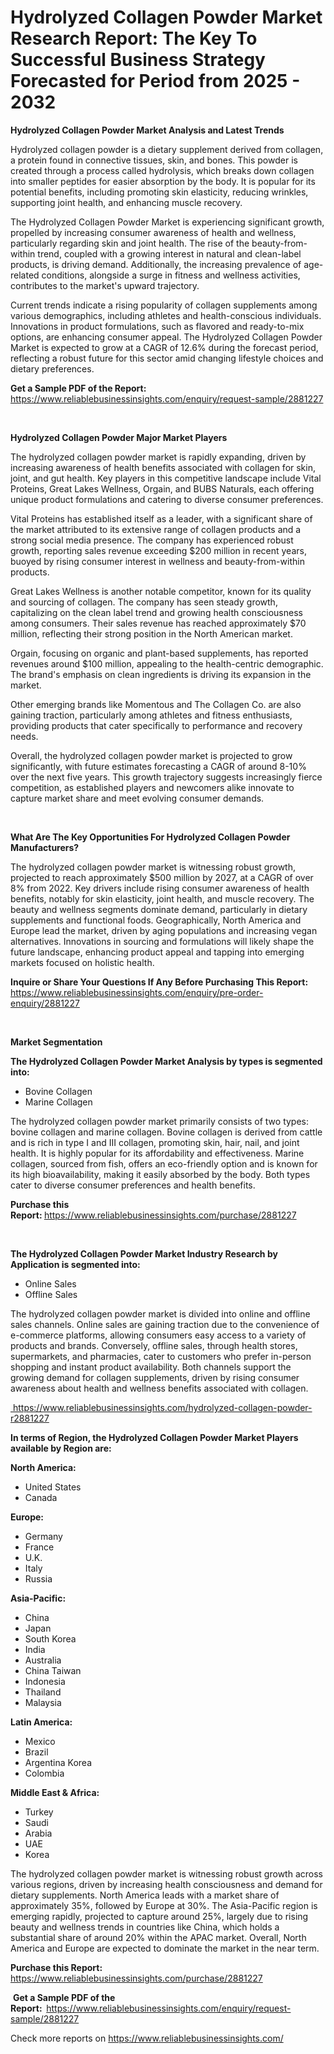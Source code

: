 <p><h1>Hydrolyzed Collagen Powder Market Research Report: The Key To Successful Business Strategy Forecasted for Period from 2025 - 2032</h1></p><p><strong>Hydrolyzed Collagen Powder Market Analysis and Latest Trends</strong></p>
<p><p>Hydrolyzed collagen powder is a dietary supplement derived from collagen, a protein found in connective tissues, skin, and bones. This powder is created through a process called hydrolysis, which breaks down collagen into smaller peptides for easier absorption by the body. It is popular for its potential benefits, including promoting skin elasticity, reducing wrinkles, supporting joint health, and enhancing muscle recovery.</p><p>The Hydrolyzed Collagen Powder Market is experiencing significant growth, propelled by increasing consumer awareness of health and wellness, particularly regarding skin and joint health. The rise of the beauty-from-within trend, coupled with a growing interest in natural and clean-label products, is driving demand. Additionally, the increasing prevalence of age-related conditions, alongside a surge in fitness and wellness activities, contributes to the market's upward trajectory.</p><p>Current trends indicate a rising popularity of collagen supplements among various demographics, including athletes and health-conscious individuals. Innovations in product formulations, such as flavored and ready-to-mix options, are enhancing consumer appeal. The Hydrolyzed Collagen Powder Market is expected to grow at a CAGR of 12.6% during the forecast period, reflecting a robust future for this sector amid changing lifestyle choices and dietary preferences.</p></p>
<p><strong>Get a Sample PDF of the Report:&nbsp;</strong> <a href="https://www.reliablebusinessinsights.com/enquiry/request-sample/2881227?utm_campaign=2734&utm_medium=2&utm_source=Github&utm_content=ia&utm_term=12032025&utm_id=hydrolyzed-collagen-powder">https://www.reliablebusinessinsights.com/enquiry/request-sample/2881227</a></p>
<p>&nbsp;</p>
<p><strong>Hydrolyzed Collagen Powder Major Market Players</strong></p>
<p><p>The hydrolyzed collagen powder market is rapidly expanding, driven by increasing awareness of health benefits associated with collagen for skin, joint, and gut health. Key players in this competitive landscape include Vital Proteins, Great Lakes Wellness, Orgain, and BUBS Naturals, each offering unique product formulations and catering to diverse consumer preferences.</p><p>Vital Proteins has established itself as a leader, with a significant share of the market attributed to its extensive range of collagen products and a strong social media presence. The company has experienced robust growth, reporting sales revenue exceeding $200 million in recent years, buoyed by rising consumer interest in wellness and beauty-from-within products.</p><p>Great Lakes Wellness is another notable competitor, known for its quality and sourcing of collagen. The company has seen steady growth, capitalizing on the clean label trend and growing health consciousness among consumers. Their sales revenue has reached approximately $70 million, reflecting their strong position in the North American market.</p><p>Orgain, focusing on organic and plant-based supplements, has reported revenues around $100 million, appealing to the health-centric demographic. The brand's emphasis on clean ingredients is driving its expansion in the market.</p><p>Other emerging brands like Momentous and The Collagen Co. are also gaining traction, particularly among athletes and fitness enthusiasts, providing products that cater specifically to performance and recovery needs.</p><p>Overall, the hydrolyzed collagen powder market is projected to grow significantly, with future estimates forecasting a CAGR of around 8-10% over the next five years. This growth trajectory suggests increasingly fierce competition, as established players and newcomers alike innovate to capture market share and meet evolving consumer demands.</p></p>
<p>&nbsp;</p>
<p><strong>What Are The Key Opportunities For Hydrolyzed Collagen Powder Manufacturers?</strong></p>
<p><p>The hydrolyzed collagen powder market is witnessing robust growth, projected to reach approximately $500 million by 2027, at a CAGR of over 8% from 2022. Key drivers include rising consumer awareness of health benefits, notably for skin elasticity, joint health, and muscle recovery. The beauty and wellness segments dominate demand, particularly in dietary supplements and functional foods. Geographically, North America and Europe lead the market, driven by aging populations and increasing vegan alternatives. Innovations in sourcing and formulations will likely shape the future landscape, enhancing product appeal and tapping into emerging markets focused on holistic health.</p></p>
<p><strong>Inquire or Share Your Questions If Any Before Purchasing This Report:</strong> <a href="https://www.reliablebusinessinsights.com/enquiry/pre-order-enquiry/2881227?utm_campaign=2734&utm_medium=2&utm_source=Github&utm_content=ia&utm_term=12032025&utm_id=hydrolyzed-collagen-powder">https://www.reliablebusinessinsights.com/enquiry/pre-order-enquiry/2881227</a></p>
<p>&nbsp;</p>
<p><strong>Market Segmentation</strong></p>
<p><strong>The Hydrolyzed Collagen Powder Market Analysis by types is segmented into:</strong></p>
<p><ul><li>Bovine Collagen</li><li>Marine Collagen</li></ul></p>
<p><p>The hydrolyzed collagen powder market primarily consists of two types: bovine collagen and marine collagen. Bovine collagen is derived from cattle and is rich in type I and III collagen, promoting skin, hair, nail, and joint health. It is highly popular for its affordability and effectiveness. Marine collagen, sourced from fish, offers an eco-friendly option and is known for its high bioavailability, making it easily absorbed by the body. Both types cater to diverse consumer preferences and health benefits.</p></p>
<p><strong>Purchase this Report:&nbsp;</strong><a href="https://www.reliablebusinessinsights.com/purchase/2881227?utm_campaign=2734&utm_medium=2&utm_source=Github&utm_content=ia&utm_term=12032025&utm_id=hydrolyzed-collagen-powder">https://www.reliablebusinessinsights.com/purchase/2881227</a></p>
<p>&nbsp;</p>
<p><strong>The Hydrolyzed Collagen Powder Market Industry Research by Application is segmented into:</strong></p>
<p><ul><li>Online Sales</li><li>Offline Sales</li></ul></p>
<p><p>The hydrolyzed collagen powder market is divided into online and offline sales channels. Online sales are gaining traction due to the convenience of e-commerce platforms, allowing consumers easy access to a variety of products and brands. Conversely, offline sales, through health stores, supermarkets, and pharmacies, cater to customers who prefer in-person shopping and instant product availability. Both channels support the growing demand for collagen supplements, driven by rising consumer awareness about health and wellness benefits associated with collagen.</p></p>
<p><a href="https://www.reliablebusinessinsights.com/hydrolyzed-collagen-powder-r2881227?utm_campaign=2734&utm_medium=2&utm_source=Github&utm_content=ia&utm_term=12032025&utm_id=hydrolyzed-collagen-powder">&nbsp;https://www.reliablebusinessinsights.com/hydrolyzed-collagen-powder-r2881227</a></p>
<p><strong>In terms of Region, the Hydrolyzed Collagen Powder Market Players available by Region are:</strong></p>
<p>
    <p> <strong> North America: </strong>
        <ul>
            <li>United States</li>
            <li>Canada</li>
        </ul>
        </p> 
    <p> <strong> Europe: </strong>
        <ul>
            <li>Germany</li>
            <li>France</li>
            <li>U.K.</li>
            <li>Italy</li>
            <li>Russia</li>
        </ul>
        </p> 
    <p> <strong> Asia-Pacific: </strong>
        <ul>
            <li>China</li>
            <li>Japan</li>
            <li>South Korea</li>
            <li>India</li>
            <li>Australia</li>
            <li>China Taiwan</li>
            <li>Indonesia</li>
            <li>Thailand</li>
            <li>Malaysia</li>
        </ul>
        </p> 
    <p> <strong> Latin America: </strong>
        <ul>
            <li>Mexico</li>
            <li>Brazil</li>
            <li>Argentina Korea</li>
            <li>Colombia</li>
        </ul>
        </p> 
    <p> <strong> Middle East & Africa: </strong>
        <ul>
            <li>Turkey</li>
            <li>Saudi</li>
            <li>Arabia</li>
            <li>UAE</li>
            <li>Korea</li>
        </ul>
    </p>
    </p>
<p><p>The hydrolyzed collagen powder market is witnessing robust growth across various regions, driven by increasing health consciousness and demand for dietary supplements. North America leads with a market share of approximately 35%, followed by Europe at 30%. The Asia-Pacific region is emerging rapidly, projected to capture around 25%, largely due to rising beauty and wellness trends in countries like China, which holds a substantial share of around 20% within the APAC market. Overall, North America and Europe are expected to dominate the market in the near term.</p></p>
<p><strong>Purchase this Report: </strong><a href="https://www.reliablebusinessinsights.com/purchase/2881227?utm_campaign=2734&utm_medium=2&utm_source=Github&utm_content=ia&utm_term=12032025&utm_id=hydrolyzed-collagen-powder">https://www.reliablebusinessinsights.com/purchase/2881227</a></p>
<p>&nbsp;<strong>Get a Sample PDF of the Report:&nbsp;&nbsp;</strong><a href="https://www.reliablebusinessinsights.com/enquiry/request-sample/2881227?utm_campaign=2734&utm_medium=2&utm_source=Github&utm_content=ia&utm_term=12032025&utm_id=hydrolyzed-collagen-powder">https://www.reliablebusinessinsights.com/enquiry/request-sample/2881227</a></p>
<p><strong></strong></p>
<p>Check more reports on <a href="https://www.reliablebusinessinsights.com/?utm_campaign=2734&utm_medium=2&utm_source=Github&utm_content=ia&utm_term=12032025&utm_id=hydrolyzed-collagen-powder">https://www.reliablebusinessinsights.com/</a></p>